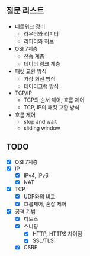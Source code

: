 ## 질문 리스트
- 네트워크 장비
    - 라우터와 리피터
    - 리피터와 허브
- OSI 7계층
    - 전송 계층
    - 데이터 링크 계층
- 패킷 교환 방식
    - 가상 회선 방식
    - 데이터그램 방식
- TCP/IP
    - TCP의 순서 제어, 흐름 제어
    - TCP, IP의 패킷 교환 방식
- 흐름 제어
    - stop and wait
    - sliding window

## TODO
- [x] OSI 7계층
- [x] IP
    - [x] IPv4, IPv6
    - [x] NAT
- [x] TCP
    - [x] UDP와의 비교
    - [x] 흐름제어, 혼잡 제어
- [x] 공격 기법
    - [x] 디도스
    - [x] 스니핑
        - [x] HTTP, HTTPS 차이점
        - [x] SSL/TLS
    - [x] CSRF